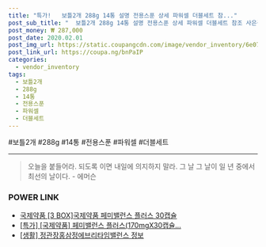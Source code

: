 ```yaml
--- 
title: "특가!   보틀2개 288g 14통 설명 전용스푼 상세 파워셀 더블세트 참..." 
post_sub_title: "  보틀2개 288g 14통 설명 전용스푼 상세 파워셀 더블세트 참조 사은품 밸런스프로틴" 
post_money: ₩ 287,000 
post_date: 2020.02.01 
post_img_url: https://static.coupangcdn.com/image/vendor_inventory/6e07/aaa969e08c680f2b75fae7157b0b64e7d9bd9fc239405f63d60c4992ebee.jpg 
post_link_url: https://coupa.ng/bnPaIP 
categories: 
  - vendor_inventory 
tags: 
  - 보틀2개 
  - 288g 
  - 14통 
  - 전용스푼 
  - 파워셀 
  - 더블세트 
--- 
```

  #보틀2개 #288g #14통 #전용스푼 #파워셀 #더블세트 
<hr> 

> 오늘을 붙들어라. 되도록 이면 내일에 의지하지 말라. 그 날 그 날이 일 년 중에서 최선의 날이다. - 에머슨 


### POWER LINK

* <a href="https://blog.naver.com/fasyy4321/221789328652" target="_blank">국제약품 [3 BOX]국제약품 페미밸런스 플러스 30캡슐</a>
* <a href="https://blog.naver.com/sakai111/221788170075" target="_blank">[특가] [국제약품] 페미밸런스 플러스(170mgX30캡슐...</a>
* <a href="https://blog.naver.com/santokki14/221768684260" target="_blank"> [생활] 정관장홍삼정에브리타임밸런스 정보 </a>
